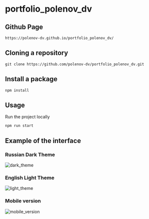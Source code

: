 # portfolio_polenov_dv

## Github Page

```shell
https://polenov-dv.github.io/portfolio_polenov_dv/
```

## Cloning a repository

```shell
git clone https://github.com/polenov-dv/portfolio_polenov_dv.git
```

## Install a package

```shell
npm install
```

## Usage
Run the project locally

```shell
npm run start
```

## Example of the interface

### Russian Dark Theme
![dark_theme](https://github.com/polenov-dv/portfolio_polenov_dv/assets/126477538/751b211f-2c79-446e-9433-3810e358d571)

### English Light Theme
![light_theme](https://github.com/polenov-dv/portfolio_polenov_dv/assets/126477538/0273acb5-3d01-434e-9ecb-4b6f94be3cfd)

### Mobile version
![mobile_version](https://github.com/polenov-dv/portfolio_polenov_dv/assets/126477538/161b1f36-5fe3-4757-8d1b-af42c3e78c75)
